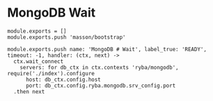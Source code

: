 
# MongoDB Wait

    module.exports = []
    module.exports.push 'masson/bootstrap'

    module.exports.push name: 'MongoDB # Wait', label_true: 'READY', timeout: -1, handler: (ctx, next) ->
      ctx.wait_connect
        servers: for db_ctx in ctx.contexts 'ryba/mongodb', require('./index').configure
          host: db_ctx.config.host
          port: db_ctx.config.ryba.mongodb.srv_config.port
      .then next

